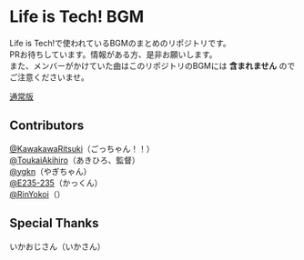 # Life is Tech! BGM
Life is Tech!で使われているBGMのまとめのリポジトリです。    
PRお待ちしています。情報がある方、是非お願いします。    
また、メンバーがかけていた曲はこのリポジトリのBGMには **含まれません** のでご注意くださいませ。

[通常版](./index.md)

## Contributors
[@KawakawaRitsuki](//github.com/KawakawaRitsuki)（ごっちゃん！！）   
[@ToukaiAkihiro](//github.com/ToukaiAkihiro)（あきひろ、監督）   
[@ygkn](//github.com/ygkn)（やぎちゃん）    
[@E235-235](//github.com/E235-235)（かっくん）    
[@RinYokoi](//github.com/RinYokoi)（）    

## Special Thanks
いかおじさん（いかさん）
